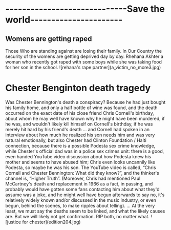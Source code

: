 <h1>-----------------------------Save the world----------------------</h2>

<h2>Womens are getting raped</h2>
Those Who are standing against are losing their family.
In Our Country the security of the womens are getting deprived day by day.
Rhehana Akhter a woman who recently got raped with some boys while she was taking food for her son in the school.
![rehana's rape partner](a_victim_no_more3.jpg)

<h1>Chester Benginton death tragedy</h1>
 Was Chester Bennington's death a conspiracy?
Because he had just bought his family home, and only a half bottle of wine was found, and the death occurred on the exact date of his close friend Chris Cornell's birthday, about whom he may well have known why he might have been murdered, if he was, and wouldn't likely kill himself on Cornell's birthday, if he was merely hit hard by his friend's death … and Cornell had spoken in an interview about how much he realized his son needs him and was very natural emotionally, but also Chester had Clinton Foundation / Haiti connection, because there is a possible Podesta sex crime knowledge, while Chester's official dad was in a police sex crimes unit: there is a good, even handed YouTube video discussion about how Podesta knew his mother and seems to have abused him; Chris even looks uncannily like Podesta, so maybe he was his son. The YouTube video is called, “Chris Cornell and Chester Bennington: What did they know?”, and the thinker's channel is, “Higher Truth”.
(Moreover, Chris had mentioned Paul McCartney's death and replacement in 1966 as a fact, in passing, and probably would have gotten some fans contacting him about what they'd assume was a joke, and he might well have begun afterwards to say no, it's relatively widely known and/or discussed in the music industry, or even begun, behind the scenes, to make ripples about telling). … At the very least, we must say the deaths seem to be linked, and what the likely causes are. But we will likely not get confirmation. RIP both, no matter what.
![justice for chester](edition204.jpg)

